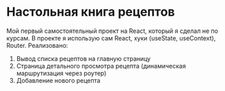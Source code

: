 # Настольная книга рецептов
Мой первый самостоятельный проект на React, который я сделал не по курсам.
В проекте я использую сам React, хуки (useState, useContext), Router.
Реализовано:
1. Вывод списка рецептов на главную страницу
2. Страница детального просмотра рецепта (динамическая маршрутизация через роутер)
3. Добавление нового рецепта 